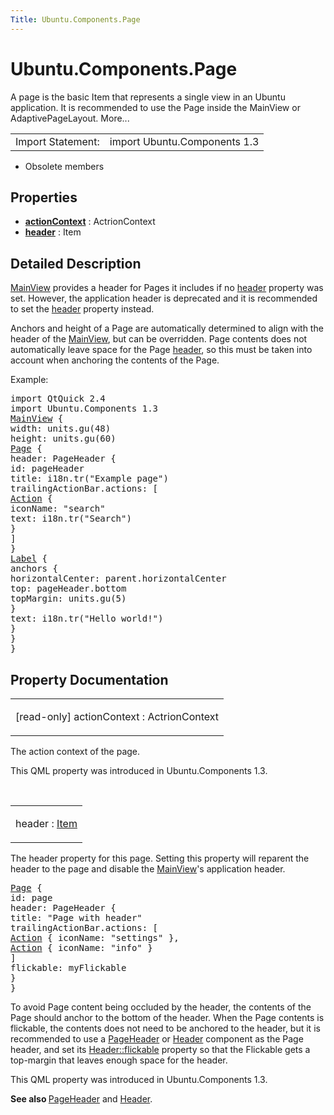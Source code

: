 ```yaml
---
Title: Ubuntu.Components.Page
---
```


# Ubuntu.Components.Page

<span class="subtitle"></span>
<!-- $$$Page-brief -->
<p>A page is the basic Item that represents a single view in an Ubuntu application. It is recommended to use the Page inside the MainView or AdaptivePageLayout. More...</p>
<!-- @@@Page -->
<table class="alignedsummary">
<tr><td class="memItemLeft rightAlign topAlign"> Import Statement:</td><td class="memItemRight bottomAlign"> import Ubuntu.Components 1.3</td></tr></table><ul>
<li>Obsolete members</li>
</ul>
<h2 id="properties">Properties</h2>
<ul>
<li class="fn"><b><b><a href="#actionContext-prop">actionContext</a></b></b> : ActrionContext</li>
<li class="fn"><b><b><a href="#header-prop">header</a></b></b> : Item</li>
</ul>
<!-- $$$Page-description -->
<h2 id="details">Detailed Description</h2>
</p>
<p><a href="Ubuntu.Components.MainView.md">MainView</a> provides a header for Pages it includes if no <a href="#header-prop">header</a> property was set. However, the application header is deprecated and it is recommended to set the <a href="#header-prop">header</a> property instead.</p>
<p>Anchors and height of a Page are automatically determined to align with the header of the <a href="Ubuntu.Components.MainView.md">MainView</a>, but can be overridden. Page contents does not automatically leave space for the Page <a href="#header-prop">header</a>, so this must be taken into account when anchoring the contents of the Page.</p>
<p>Example:</p>
<pre class="qml">import QtQuick 2.4
import Ubuntu.Components 1.3
<span class="type"><a href="Ubuntu.Components.MainView.md">MainView</a></span> {
<span class="name">width</span>: <span class="name">units</span>.<span class="name">gu</span>(<span class="number">48</span>)
<span class="name">height</span>: <span class="name">units</span>.<span class="name">gu</span>(<span class="number">60</span>)
<span class="type"><a href="index.html">Page</a></span> {
<span class="name">header</span>: <span class="name">PageHeader</span> {
<span class="name">id</span>: <span class="name">pageHeader</span>
<span class="name">title</span>: <span class="name">i18n</span>.<span class="name">tr</span>(<span class="string">&quot;Example page&quot;</span>)
<span class="name">trailingActionBar</span>.actions: [
<span class="type"><a href="Ubuntu.Components.Action.md">Action</a></span> {
<span class="name">iconName</span>: <span class="string">&quot;search&quot;</span>
<span class="name">text</span>: <span class="name">i18n</span>.<span class="name">tr</span>(<span class="string">&quot;Search&quot;</span>)
}
]
}
<span class="type"><a href="Ubuntu.Components.Label.md">Label</a></span> {
<span class="type">anchors</span> {
<span class="name">horizontalCenter</span>: <span class="name">parent</span>.<span class="name">horizontalCenter</span>
<span class="name">top</span>: <span class="name">pageHeader</span>.<span class="name">bottom</span>
<span class="name">topMargin</span>: <span class="name">units</span>.<span class="name">gu</span>(<span class="number">5</span>)
}
<span class="name">text</span>: <span class="name">i18n</span>.<span class="name">tr</span>(<span class="string">&quot;Hello world!&quot;</span>)
}
}
}</pre>
<!-- @@@Page -->
<h2>Property Documentation</h2>
<!-- $$$actionContext -->
<table class="qmlname"><tr valign="top" id="actionContext-prop"><td class="tblQmlPropNode"><p><span class="qmlreadonly">[read-only] </span><span class="name">actionContext</span> : <span class="type">ActrionContext</span></p></td></tr></table><p>The action context of the page.</p>
<p>This QML property was introduced in  Ubuntu.Components 1.3.</p>
<!-- @@@actionContext -->
<br/>
<!-- $$$header -->
<table class="qmlname"><tr valign="top" id="header-prop"><td class="tblQmlPropNode"><p><span class="name">header</span> : <span class="type"><a href="../sdk-14.10/QtQuick.Item.md">Item</a></span></p></td></tr></table><p>The header property for this page. Setting this property will reparent the header to the page and disable the <a href="Ubuntu.Components.MainView.md">MainView</a>'s application header.</p>
<pre class="qml"><span class="type"><a href="index.html">Page</a></span> {
<span class="name">id</span>: <span class="name">page</span>
<span class="name">header</span>: <span class="name">PageHeader</span> {
<span class="name">title</span>: <span class="string">&quot;Page with header&quot;</span>
<span class="name">trailingActionBar</span>.actions: [
<span class="type"><a href="Ubuntu.Components.Action.md">Action</a></span> { <span class="name">iconName</span>: <span class="string">&quot;settings&quot;</span> },
<span class="type"><a href="Ubuntu.Components.Action.md">Action</a></span> { <span class="name">iconName</span>: <span class="string">&quot;info&quot;</span> }
]
<span class="name">flickable</span>: <span class="name">myFlickable</span>
}
}</pre>
<p>To avoid Page content being occluded by the header, the contents of the Page should anchor to the bottom of the header. When the Page contents is flickable, the contents does not need to be anchored to the header, but it is recommended to use a <a href="Ubuntu.Components.PageHeader.md">PageHeader</a> or <a href="Ubuntu.Components.Header.md">Header</a> component as the Page header, and set its <a href="Ubuntu.Components.Header.md#flickable-prop">Header::flickable</a> property so that the Flickable gets a top-margin that leaves enough space for the header.</p>
<p>This QML property was introduced in  Ubuntu.Components 1.3.</p>
<p><b>See also </b><a href="Ubuntu.Components.PageHeader.md">PageHeader</a> and <a href="Ubuntu.Components.Header.md">Header</a>.</p>
<!-- @@@header -->
<br/>
